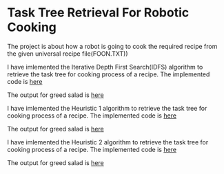 # Task Tree Retrieval For Robotic Cooking
The project is about how a robot is going to cook the required recipe from the given universal recipe file(FOON.TXT))

<p>I have imlemented the Iterative Depth First Search(IDFS) algorithm to retrieve the task tree for cooking process of a recipe. The implemented code is 
<a href="https://github.com/chakradharreddynallu/Artificial-Intelligence/blob/6e5d907e285055a00e6449d617cb3af617247ca7/Chakradhar%20Reddy%20Nallu/IDFS.py">here</a> </p>
The output for greed salad is <a href="https://github.com/chakradharreddynallu/Artificial-Intelligence/blob/6e5d907e285055a00e6449d617cb3af617247ca7/Chakradhar%20Reddy%20Nallu/output_IDFS_greek%20salad.txt"> here</a>

<p>I have imlemented the Heuristic 1 algorithm to retrieve the task tree for cooking process of a recipe. The implemented code is 
<a href="https://github.com/chakradharreddynallu/Artificial-Intelligence/blob/6e5d907e285055a00e6449d617cb3af617247ca7/Chakradhar%20Reddy%20Nallu/Heuristic1.py">here</a> </p>
The output for greed salad is <a href="https://github.com/chakradharreddynallu/Artificial-Intelligence/blob/6e5d907e285055a00e6449d617cb3af617247ca7/Chakradhar%20Reddy%20Nallu/output_heuristic1_greek%20salad.txt"> here</a>

<p>I have imlemented the Heuristic 2 algorithm to retrieve the task tree for cooking process of a recipe. The implemented code is 
<a href="https://github.com/chakradharreddynallu/Artificial-Intelligence/blob/6e5d907e285055a00e6449d617cb3af617247ca7/Chakradhar%20Reddy%20Nallu/Heuristic2.py)">here</a> </p>
The output for greed salad is <a href="https://github.com/chakradharreddynallu/Artificial-Intelligence/blob/6e5d907e285055a00e6449d617cb3af617247ca7/Chakradhar%20Reddy%20Nallu/output_heuristic2_greek%20salad.txt"> here</a>
